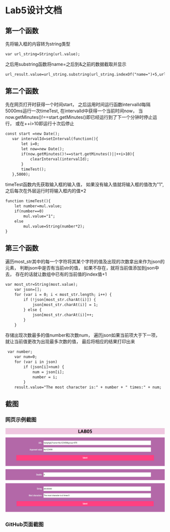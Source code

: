 # Lab5设计文档

## 第一个函数

先将输入框的内容转为string类型

```
var url_string=String(url.value);
```

之后用substring函数将name=之后到&之前的数据截取并显示

```
url_result.value=url_string.substring(url_string.indexOf("name=")+5,url_string.indexOf('&',url_string.indexOf("name=")));
```


## 第二个函数

先在网页打开时获得一个时间start，
之后运用时间运行函数intervalId每隔5000ms运行一次timeTest,
在intervalId中获得一个当前时间now，
当now.getMinutes()!==start.getMinutes()即已经运行到了下一个分钟时停止运行，
或在++i>10即运行十次后停止

```
const start =new Date();
   var intervalId=setInterval(function(){
       let i=0;
       let now=new Date();
       if(now.getMinutes()!==start.getMinutes()||++i>10){
           clearInterval(intervalId);
       }
       timeTest();
   },5000);
```

timeTest函数内先获取输入框的输入值，
如果没有输入值就将输入框的值改为"1",
之后每次在外层运行时将输入框内的值*2

```
function timeTest(){
    let number=mul.value;
    if(number==0)
        mul.value="1";
    else
        mul.value=String(number*2);
}
```

## 第三个函数

遍历most_str其中的每一个字符将其某个字符的值及出现的次数拿出来作为json的元素，
判断json中是否有当前str的值，
如果不存在，就将当前值添加到json中去，
存在的话就让数组中已有的当前值的index值+1

```
var most_str=String(most.value);
    var json=[];
    for (var i = 0; i < most_str.length; i++) {
        if (!json[most_str.charAt(i)]) {
            json[most_str.charAt(i)] = 1;
        } else {
            json[most_str.charAt(i)]++;
        }
    }
```

存储出现次数最多的值number和次数num，
遍历json如果当前项大于下一项，
就让当前值更改为出现最多次数的值，
最后将相应的结果打印出来

```
 var number;
    var num=0;
    for (var i in json)
        if (json[i]>num) {
            num = json[i];
            number = i;
        }
    result.value="The most character is:" + number + " times:" + num;
```

## 截图

###  网页示例截图

![image-20200420230549596](test.jpg)

### GitHub页面截图

